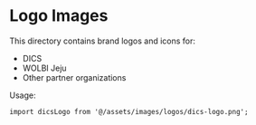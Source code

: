 # Logo Images

This directory contains brand logos and icons for:
- DICS
- WOLBI Jeju
- Other partner organizations

Usage:
```tsx
import dicsLogo from '@/assets/images/logos/dics-logo.png';
```